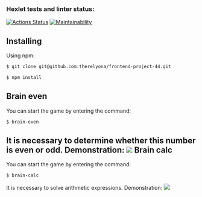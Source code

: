 ### Hexlet tests and linter status:
[![Actions Status](https://github.com/therelyona/frontend-project-44/actions/workflows/hexlet-check.yml/badge.svg)](https://github.com/therelyona/frontend-project-44/actions)
[![Maintainability](https://api.codeclimate.com/v1/badges/cb08d02685acf2b40ca0/maintainability)](https://codeclimate.com/github/therelyona/frontend-project-44/maintainability)
## Installing
Using npm:
```bash
$ git clone git@github.com:therelyona/frontend-project-44.git
```
```bash
$ npm install 
```
Brain even
--------------------------  
You can start the game by entering the command:
 ```bash
$ brain-even
```
It is necessary to determine whether this number is even or odd.
Demonstration: <a href="https://asciinema.org/a/OJI7FQ7m4sIw66Uxi7gk1v8HH" target="_blank"><img src="https://asciinema.org/a/OJI7FQ7m4sIw66Uxi7gk1v8HH.svg" /></a>
Brain calc
--------------------------  
You can start the game by entering the command:
 ```bash
$ brain-calc
```
It is necessary to solve arithmetic expressions.
Demonstration: <a href="https://asciinema.org/a/iY1U4vO0puSkoCeVpmOJzIG3J" target="_blank"><img src="https://asciinema.org/a/iY1U4vO0puSkoCeVpmOJzIG3J.svg" /></a>